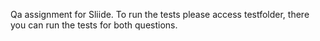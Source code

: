 Qa assignment for Sliide. To run the tests please access testfolder, there you can run the tests for both questions. 
